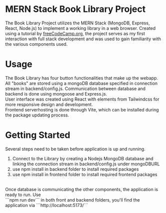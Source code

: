 # MERN Stack Book Library Project
The Book Library Project utilizes the MERN Stack (MongoDB, Express, React, Node.js) to implement a working library in a web browser. Created using a tutorial by [freeCodeCamp.org](https://www.youtube.com/watch?v=-42K44A1oMA), the project serves as my first interaction with full stack development and was used to gain familiarity with the various components used.
# Usage
The Book Library has four button functionalities that make up the webapp. All "books" are stored using a mongoDB database specified in
connection stream in backend/config.js. Communication between database and backend is done using mongoose and Express.js.
<br/>
User interface was created using React with elements from Tailwindcss for more responsive design and development. 
<br/>
Frontend serverhosting is done through Vite, which can be installed during the package updating process.
# Getting Started
Several steps need to be taken before application is up and running.
<br/>
<ol>
  <li>Connect to the Library by creating a Nodejs MongoDB database and linking the connection stream in backend/config.js under mongoDBURL </li>
  <li>use npm install in backend folder to install required packages</li>
  <li>use npm install in frontend folder to install required frontend packages</li>
</ol>
<br/>
Once database is communicating the other components, the application is ready to run. Use <br>```npm run dev``` in both front and backend folders, you'll find the application via ```http://localhost:5173/```

